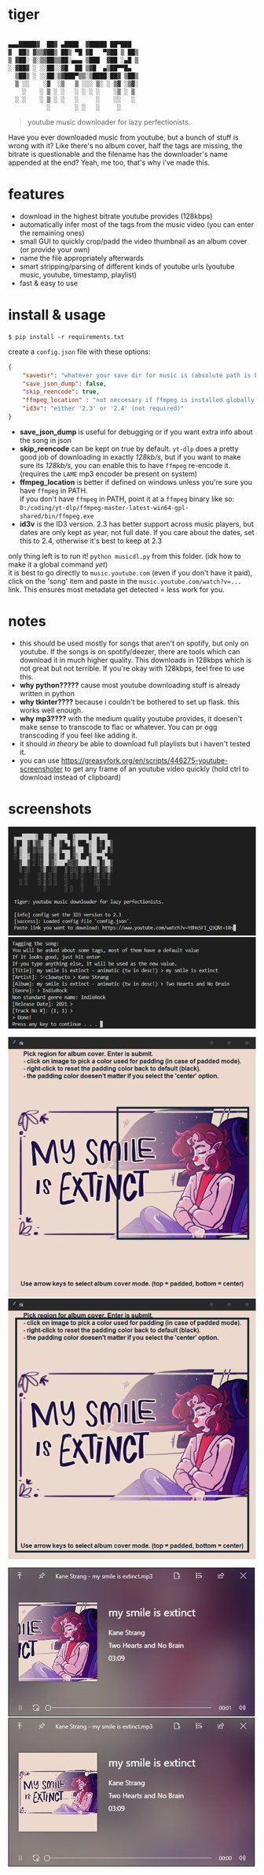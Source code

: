 # tiger 
```
  
▄▄▄█████▓  ██▓ ▄████  ▓█████ ██▀███  
▓  ██▒ ▓▒▒▓██▒ ██▒ ▀█ ▓█   ▀▓██ ▒ ██▒
▒ ▓██░ ▒░▒▒██▒▒██░▄▄▄ ▒███  ▓██ ░▄█ ▒
░ ▓██▓ ░ ░░██░░▓█  ██ ▒▓█  ▄▒██▀▀█▄  
  ▒██▒ ░ ░░██░▒▓███▀▒▒░▒████░██▓ ▒██▒
  ▒ ░░    ░▓  ░▒   ▒ ░░░ ▒░ ░ ▒▓ ░▒▓░
    ░    ░ ▒ ░ ░   ░ ░ ░ ░    ░▒ ░ ▒ 
  ░ ░    ░ ▒ ░ ░   ░     ░    ░░   ░ 
           ░       ░ ░   ░     ░     
```
> youtube music downloader for lazy perfectionists. 

Have you ever downloaded music from youtube, but a bunch of stuff is wrong with it?
Like there's no album cover, half the tags are missing, the bitrate is questionable and the filename has the downloader's name appended at the end? Yeah, me too, that's why i've made this.
  
# features
- download in the highest bitrate youtube provides (128kbps)
- automatically infer most of the tags from the music video (you can enter the remaining ones)
- small GUI to quickly crop/padd the video thumbnail as an album cover (or provide your own)
- name the file appropriately afterwards
- smart stripping/parsing of different kinds of youtube urls (youtube music, youtube, timestamp, playlist)
- fast & easy to use
  
# install & usage
```
$ pip install -r requirements.txt
```
create a `config.json` file with these options:
```json
{
    "savedir": "whatever your save dir for music is (absolute path is best)",
    "save_json_dump": false,
    "skip_reencode": true,
    "ffmpeg_location" : "not neccesary if ffmpeg is installed globally / in PATH",
    "id3v": "either '2.3' or '2.4' (not required)"
}
```
- **save_json_dump** is useful for debugging or if you want extra info about the song in json  
- **skip_reencode** can be kept on true by default. `yt-dlp` does a pretty good job of downloading in exactly *128kb/s*, but if you want to make sure its *128kb/s*, you can enable this to have `ffmpeg` re-encode it. (requires the `LAME` mp3 encoder be present on system)  
- **ffmpeg_location** is better if defined on windows unless you're sure you have `ffmpeg` in PATH.  
if you don't have `ffmpeg` in PATH, point it at a `ffmpeg` binary like so: `D:/coding/yt-dlp/ffmpeg-master-latest-win64-gpl-shared/bin/ffmpeg.exe`  
- **id3v** is the ID3 version. 2.3 has better support across music players, but dates are only kept as year, not full date. If you care about the dates, set this to 2.4, otherwise it's best to keep at 2.3
    
only thing left is to run it! `python musicdl.py` from this folder. (idk how to make it a global command *yet*)  
it is best to go directly to `music.youtube.com` (even if you don't have it paid), click on the 'song' item and paste in the `music.youtube.com/watch?v=...` link. This ensures most metadata get detected = less work for you.
  
# notes
- this should be used mostly for songs that aren't on spotify, but only on youtube. If the songs is on spotify/deezer, there are tools which can download it in much higher quality. This downloads in 128kbps which is not great but not terrible. If you're okay with 128kbps, feel free to use this.
- **why python?????** cause most youtube downloading stuff is already written in python
- **why tkinter????** because i couldn't be bothered to set up flask. this works well enough.
- **why mp3????** with the medium quality youtube provides, it doesen't make sense to transcode to flac or whatever. You can pr ogg transcoding if you feel like adding it.
- it should *in theory* be able to download full playlists but i haven't tested it.
- you can use https://greasyfork.org/en/scripts/446275-youtube-screenshoter to get any frame of an youtube video quickly (hold ctrl to download instead of clipboard)
  
# screenshots
![initial](screenshots/initial.png)
![tagging](screenshots/tagging.png)
<p align="center">

  ![gui2](screenshots/gui2.png)
  ![gui3](screenshots/gui3.png) 
</p>  
<p align="center">

  ![player1](screenshots/player1.png)
  ![player2](screenshots/player2.png)
</p>
